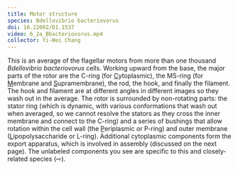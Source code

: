 ```yaml
---
title: Motor structure
species: Bdellovibrio bacteriovorus 
doi: 10.22002/D1.1537
video: 6_2a_Bbacteriovorus.mp4
collector: Yi-Wei Chang
---
```


This is an average of the flagellar motors from more than one thousand *Bdellovibrio bacteriovorus* cells. Working upward from the base, the major parts of the rotor are the C-ring (for <u>C</u>ytoplasmic), the MS-ring (for <u>M</u>embrane and <u>S</u>upramembrane), the rod, the hook, and finally the filament. The hook and filament are at different angles in different images so they wash out in the average. The rotor is surrounded by non-rotating parts: the stator ring (which is dynamic, with various conformations that wash out when averaged, so we cannot resolve the stators as they cross the inner membrane and connect to the C-ring) and a series of bushings that allow rotation within the cell wall (the <u>P</u>eriplasmic or P-ring) and outer membrane (<u>L</u>ipopolysaccharide or L-ring). Additional cytoplasmic components form the export apparatus, which is involved in assembly (discussed on the next page). The unlabeled components you see are specific to this and closely-related species (⇨).

